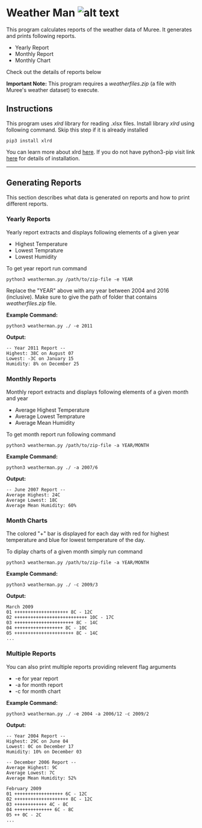 # Weather  Man  ![alt text](https://img.icons8.com/office/40/000000/cloud.png)


This program calculates reports of the weather data of Muree. It generates and prints following reports.
* Yearly Report
* Monthly Report
* Monthly Chart

Check out the details of reports below

**Important Note:** This program requires a *weatherfiles.zip* (a file with Muree's weather dataset) to execute.  

## Instructions

 This program uses *xlrd* library for reading .xlsx files. Install library *xlrd* using following command. Skip this step if it is already installed
```shell
pip3 install xlrd
```
You can learn more about xlrd [here](https://pypi.org/project/xlrd/).
If you do not have python3-pip visit link [here](https://pip.pypa.io/en/stable/installing/) for details of installation.

___
## Generating Reports

This section describes what data is generated on reports and how to print different reports.

### Yearly Reports

Yearly report extracts and displays following elements of a given year
* Highest Temperature
* Lowest Temprature
* Lowest Humidity

To get year report run command
```shell
python3 weatherman.py /path/to/zip-file -e YEAR
```
Replace the "YEAR" above with any year between 2004 and 2016 (inclusive). Make sure to give the path of folder that contains *weatherfiles.zip* file.

**Example Command:**

```shell
python3 weatherman.py ./ -e 2011
```
**Output:**
```shell
-- Year 2011 Report --
Highest: 38C on August 07
Lowest: -3C on January 15
Humidity: 8% on December 25
```

### Monthly Reports

Monthly report extracts and displays following elements of a given month and year
* Average Highest Temperature
* Average Lowest Temprature
* Average Mean Humidity

To get month report run following command
```shell
python3 weatherman.py /path/to/zip-file -a YEAR/MONTH
```

**Example Command:**

```shell
python3 weatherman.py ./ -a 2007/6
```
**Output:**
```shell
-- June 2007 Report --
Average Highest: 24C 
Average Lowest: 18C
Average Mean Humidity: 60% 
```

### Month Charts

The colored "+" bar is displayed for each day with red for highest temperature and blue for lowest temperature of the day.

To diplay charts of a given month simply run command
```shell
python3 weatherman.py /path/to/zip-file -a YEAR/MONTH
```


**Example Command:**

```shell
python3 weatherman.py ./ -c 2009/3
```
**Output:**

```shell
March 2009
01 ++++++++++++++++++++ 8C - 12C
02 +++++++++++++++++++++++++++ 10C - 17C
03 ++++++++++++++++++++++ 8C - 14C
04 ++++++++++++++++++ 8C - 10C
05 ++++++++++++++++++++++ 8C - 14C
...
```

### Multiple Reports

You can also print multiple reports providing relevent flag arguments
* -e for year report
* -a for month report
* -c for month chart



**Example Command:**

```shell
python3 weatherman.py ./ -e 2004 -a 2006/12 -c 2009/2
```

**Output:**

```shell
-- Year 2004 Report --
Highest: 29C on June 04
Lowest: 0C on December 17
Humidity: 10% on December 03

-- December 2006 Report --
Average Highest: 9C 
Average Lowest: 7C
Average Mean Humidity: 52% 

February 2009
01 ++++++++++++++++++ 6C - 12C
02 ++++++++++++++++++++ 8C - 12C
03 ++++++++++++ 4C - 8C
04 ++++++++++++++ 6C - 8C
05 ++ 0C - 2C
...
```